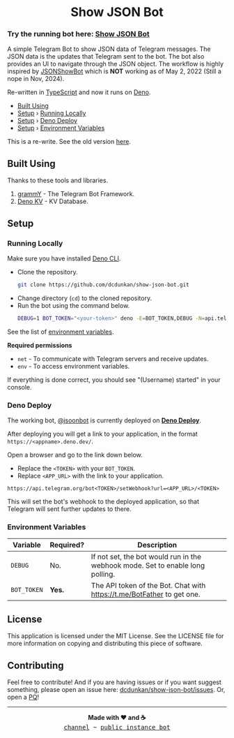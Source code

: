 <h1 align="center">Show JSON Bot</h1>

### Try the running bot here: [Show JSON Bot](https://telegram.me/jsoonbot)

A simple Telegram Bot to show JSON data of Telegram messages. The JSON data is
the updates that Telegram sent to the bot. The bot also provides an UI to
navigate through the JSON object. The workflow is highly inspired by
[JSONShowBot](https://telegram.me/JSONShowBot) which is **NOT** working as of
May 2, 2022 (Still a nope in Nov, 2024).

Re-written in [TypeScript](https://typescriptlang.org/) and now it runs on
[Deno](https://deno.land/).

- [Built Using](#built-using)
- [Setup](#setup) › [Running Locally](#running-locally)
- [Setup](#setup) › [Deno Deploy](#deno-deploy)
- [Setup](#setup) › [Environment Variables](#environment-variables)

This is a re-write. See the old version
[here](https://github.com/dcdunkan/show-json-bot/tree/node).

## Built Using

Thanks to these tools and libraries.

1. [grammY](https://grammy.dev) - The Telegram Bot Framework.
2. [Deno KV](https://deno.com/kv) - KV Database.

## Setup

### Running Locally

Make sure you have installed [Deno CLI](https://deno.land/).

- Clone the repository.
  ```bash
  git clone https://github.com/dcdunkan/show-json-bot.git
  ```
- Change directory (`cd`) to the cloned repository.
- Run the bot using the command below.
  ```bash
  DEBUG=1 BOT_TOKEN="<your-token>" deno -E=BOT_TOKEN,DEBUG -N=api.telegram.org -I mod.ts
  ```

See the list of [environment variables](#environment-variables).

**Required permissions**

- `net` - To communicate with Telegram servers and receive updates.
- `env` - To access environment variables.

If everything is done correct, you should see "(Username) started" in your
console.

### Deno Deploy

The working bot, [@jsoonbot](https://telegram.me/jsoonbot) is currently deployed
on **[Deno Deploy](https://deno.com/deploy)**.

After deploying you will get a link to your application, in the format
`https://<appname>.deno.dev/`.

Open a browser and go to the link down below.

- Replace the `<TOKEN>` with your `BOT_TOKEN`.
- Replace `<APP_URL>` with the link to your application.

`https://api.telegram.org/bot<TOKEN>/setWebhook?url=<APP_URL>/<TOKEN>`

This will set the bot's webhook to the deployed application, so that Telegram
will sent further updates to there.

### Environment Variables

| Variable    | Required? | Description                                                                    |
| ----------- | --------- | ------------------------------------------------------------------------------ |
| `DEBUG`     | No.       | If not set, the bot would run in the webhook mode. Set to enable long polling. |
| `BOT_TOKEN` | **Yes.**  | The API token of the Bot. Chat with https://t.me/BotFather to get one.         |

## License

This application is licensed under the MIT License. See the LICENSE file for
more information on copying and distributing this piece of software.

## Contributing

Feel free to contribute! And if you are having issues or if you want suggest
something, please open an issue here:
[dcdunkan/show-json-bot/issues](https://github.com/dcdunkan/show-json-bot/issues).
Or, open a [PQ](https://telegram.me/grammyjs/34358)!

---

<p align="center">
  <b>Made with ❤️ and ☕</b><br>
  <samp>
    <a href="https://t.me/dcbots">channel</a> ~
    <a href="https://t.me/jsoonbot">public instance bot</a>
  </samp>
</p>
